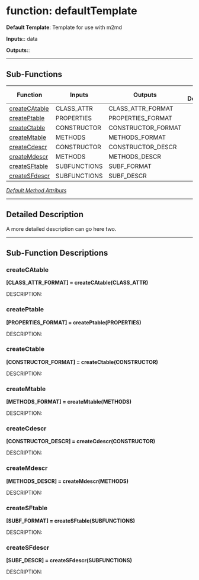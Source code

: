 # function: defaultTemplate

**Default Template**: Template for use with m2md

**Inputs:**: data

**Outputs:**: 

 ***

## Sub-Functions

| Function | Inputs | Outputs | Brief Description |
| -------- | ------ | ------- | ----------------- |
| [createCAtable](#createcatable) | CLASS_ATTR | CLASS_ATTR_FORMAT |  |
| [createPtable](#createptable) | PROPERTIES | PROPERTIES_FORMAT |  |
| [createCtable](#createctable) | CONSTRUCTOR | CONSTRUCTOR_FORMAT |  |
| [createMtable](#createmtable) | METHODS | METHODS_FORMAT |  |
| [createCdescr](#createcdescr) | CONSTRUCTOR | CONSTRUCTOR_DESCR |  |
| [createMdescr](#createmdescr) | METHODS | METHODS_DESCR |  |
| [createSFtable](#createsftable) | SUBFUNCTIONS | SUBF_FORMAT |  |
| [createSFdescr](#createsfdescr) | SUBFUNCTIONS | SUBF_DESCR |  |


[*Default Method Attributs*](https://www.mathworks.com/help/matlab/matlab_oop/method-attributes.html)

 ***

## Detailed Description


 A more detailed description can go here two.


 ***

## Sub-Function Descriptions

### createCAtable

**[CLASS_ATTR_FORMAT] = createCAtable(CLASS_ATTR)**

DESCRIPTION: 
### createPtable

**[PROPERTIES_FORMAT] = createPtable(PROPERTIES)**

DESCRIPTION: 
### createCtable

**[CONSTRUCTOR_FORMAT] = createCtable(CONSTRUCTOR)**

DESCRIPTION: 
### createMtable

**[METHODS_FORMAT] = createMtable(METHODS)**

DESCRIPTION: 
### createCdescr

**[CONSTRUCTOR_DESCR] = createCdescr(CONSTRUCTOR)**

DESCRIPTION: 
### createMdescr

**[METHODS_DESCR] = createMdescr(METHODS)**

DESCRIPTION: 
### createSFtable

**[SUBF_FORMAT] = createSFtable(SUBFUNCTIONS)**

DESCRIPTION: 
### createSFdescr

**[SUBF_DESCR] = createSFdescr(SUBFUNCTIONS)**

DESCRIPTION: 
